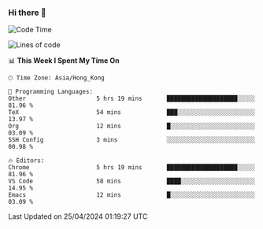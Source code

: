 ### Hi there 👋

<!--
**nicehiro/nicehiro** is a ✨ _special_ ✨ repository because its `README.md` (this file) appears on your GitHub profile.

Here are some ideas to get you started:

- 🔭 I’m currently working on ...
- 🌱 I’m currently learning ...
- 👯 I’m looking to collaborate on ...
- 🤔 I’m looking for help with ...
- 💬 Ask me about ...
- 📫 How to reach me: ...
- 😄 Pronouns: ...
- ⚡ Fun fact: ...
-->

<!--START_SECTION:waka-->
![Code Time](http://img.shields.io/badge/Code%20Time-317%20hrs%2034%20mins-blue)

![Lines of code](https://img.shields.io/badge/From%20Hello%20World%20I%27ve%20Written-2.6%20million%20lines%20of%20code-blue)

📊 **This Week I Spent My Time On** 

```text
🕑︎ Time Zone: Asia/Hong_Kong

💬 Programming Languages: 
Other                    5 hrs 19 mins       ████████████████████░░░░░   81.96 % 
TeX                      54 mins             ███░░░░░░░░░░░░░░░░░░░░░░   13.97 % 
Org                      12 mins             █░░░░░░░░░░░░░░░░░░░░░░░░   03.09 % 
SSH Config               3 mins              ░░░░░░░░░░░░░░░░░░░░░░░░░   00.98 % 

🔥 Editors: 
Chrome                   5 hrs 19 mins       ████████████████████░░░░░   81.96 % 
VS Code                  58 mins             ████░░░░░░░░░░░░░░░░░░░░░   14.95 % 
Emacs                    12 mins             █░░░░░░░░░░░░░░░░░░░░░░░░   03.09 % 
```


 Last Updated on 25/04/2024 01:19:27 UTC
<!--END_SECTION:waka-->
